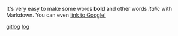 It's very easy to make some words **bold** and other words *italic* with 
Markdown. You can even [link to Google!](http://google.com)

[gitlog](https://github.com/tkittila/testia/blob/master/laskarit/viikko1/gitlog.txt)
[log](https://github.com/tkittila/testia/blob/master/laskarit/viikko1/log.txt)
